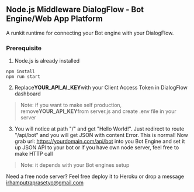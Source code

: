 ## Node.js Middleware DialogFlow - Bot Engine/Web App Platform

A runkit runtime for connecting your Bot engine with your DialogFlow.

### Prerequisite
1. Node.js is already installed
```
npm install
npm run start
```

2. Replace**YOUR_API_AI_KEY**with your Client Access Token in DialogFlow dashboard

> Note: if you want to make self production, remove**YOUR_API_KEY**from server.js and create .env file in your server

3. You will notice at path "/" and get "Hello World!". Just redirect to route "/api/bot" and you will get JSON with content Error.
This is normal! Now grab url: https://yourdomain.com/api/bot into you Bot Engine and set it up JSON API to your bot or if you have own node server, feel free to make HTTP call

> Note: it depends with your Bot engines setup

Need a free node server? Feel free deploy it to Heroku or drop a message irhamputraprasetyo@gmail.com